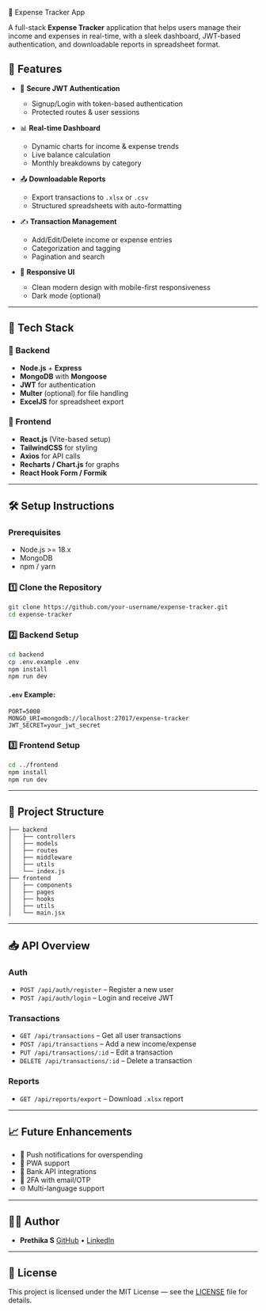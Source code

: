 💸 Expense Tracker App

A full-stack **Expense Tracker** application that helps users manage their income and expenses in real-time, with a sleek dashboard, JWT-based authentication, and downloadable reports in spreadsheet format.

## 🚀 Features

- 🔐 **Secure JWT Authentication**
  - Signup/Login with token-based authentication
  - Protected routes & user sessions

- 📊 **Real-time Dashboard**
  - Dynamic charts for income & expense trends
  - Live balance calculation
  - Monthly breakdowns by category

- 📤 **Downloadable Reports**
  - Export transactions to `.xlsx` or `.csv`
  - Structured spreadsheets with auto-formatting

- ✍️ **Transaction Management**
  - Add/Edit/Delete income or expense entries
  - Categorization and tagging
  - Pagination and search

- 📱 **Responsive UI**
  - Clean modern design with mobile-first responsiveness
  - Dark mode (optional)

---

## 🧠 Tech Stack

### 🔧 Backend

- **Node.js** + **Express**
- **MongoDB** with **Mongoose**
- **JWT** for authentication
- **Multer** (optional) for file handling
- **ExcelJS** for spreadsheet export

### 🎨 Frontend

- **React.js** (Vite-based setup)
- **TailwindCSS** for styling
- **Axios** for API calls
- **Recharts / Chart.js** for graphs
- **React Hook Form / Formik**

---

## 🛠️ Setup Instructions

### Prerequisites

- Node.js >= 18.x
- MongoDB
- npm / yarn

### 1️⃣ Clone the Repository

```bash
git clone https://github.com/your-username/expense-tracker.git
cd expense-tracker
````

### 2️⃣ Backend Setup

```bash
cd backend
cp .env.example .env
npm install
npm run dev
```

#### `.env` Example:

```
PORT=5000
MONGO_URI=mongodb://localhost:27017/expense-tracker
JWT_SECRET=your_jwt_secret
```

### 3️⃣ Frontend Setup

```bash
cd ../frontend
npm install
npm run dev
```

---

## 📂 Project Structure

```
├── backend
│   ├── controllers
│   ├── models
│   ├── routes
│   ├── middleware
│   ├── utils
│   └── index.js
├── frontend
│   ├── components
│   ├── pages
│   ├── hooks
│   ├── utils
│   └── main.jsx
```

---

## 📥 API Overview

### Auth

* `POST /api/auth/register` – Register a new user
* `POST /api/auth/login` – Login and receive JWT

### Transactions

* `GET /api/transactions` – Get all user transactions
* `POST /api/transactions` – Add a new income/expense
* `PUT /api/transactions/:id` – Edit a transaction
* `DELETE /api/transactions/:id` – Delete a transaction

### Reports

* `GET /api/reports/export` – Download `.xlsx` report

---

## 📈 Future Enhancements

* 🔔 Push notifications for overspending
* 📱 PWA support
* 🏦 Bank API integrations
* 🔐 2FA with email/OTP
* 🌐 Multi-language support

---

## 🧑‍💻 Author

* **Prethika S**
  [GitHub](https://github.com/prethikas) • [LinkedIn](https://www.linkedin.com/in/prethika-s)

---

## 🪪 License

This project is licensed under the MIT License — see the [LICENSE](./LICENSE) file for details.

